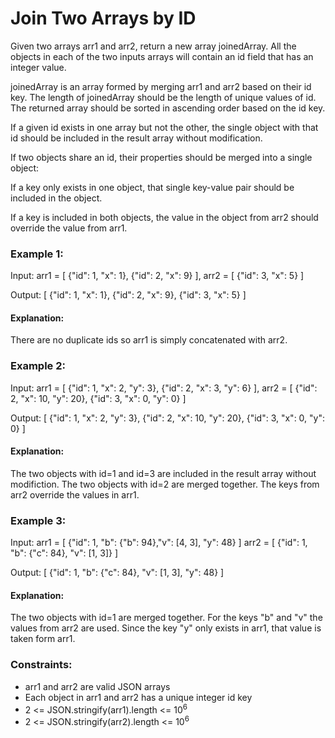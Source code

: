 # Join Two Arrays by ID

Given two arrays arr1 and arr2, return a new array joinedArray. All the objects in each of the two inputs arrays will contain an id field that has an integer value.

joinedArray is an array formed by merging arr1 and arr2 based on their id key. The length of joinedArray should be the length of unique values of id. The returned array should be sorted in ascending order based on the id key.

If a given id exists in one array but not the other, the single object with that id should be included in the result array without modification.

If two objects share an id, their properties should be merged into a single object:

If a key only exists in one object, that single key-value pair should be included in the object.

If a key is included in both objects, the value in the object from arr2 should override the value from arr1.

### Example 1:

Input:
arr1 = [
{"id": 1, "x": 1},
{"id": 2, "x": 9}
],
arr2 = [
{"id": 3, "x": 5}
]

Output:
[
{"id": 1, "x": 1},
{"id": 2, "x": 9},
{"id": 3, "x": 5}
]

#### Explanation:

There are no duplicate ids so arr1 is simply concatenated with arr2.

### Example 2:

Input:
arr1 = [
{"id": 1, "x": 2, "y": 3},
{"id": 2, "x": 3, "y": 6}
],
arr2 = [
{"id": 2, "x": 10, "y": 20},
{"id": 3, "x": 0, "y": 0}
]

Output:
[
{"id": 1, "x": 2, "y": 3},
{"id": 2, "x": 10, "y": 20},
{"id": 3, "x": 0, "y": 0}
]

#### Explanation:

The two objects with id=1 and id=3 are included in the result array without modifiction. The two objects with id=2 are merged together. The keys from arr2 override the values in arr1.

### Example 3:

Input:
arr1 = [
{"id": 1, "b": {"b": 94},"v": [4, 3], "y": 48}
]
arr2 = [
{"id": 1, "b": {"c": 84}, "v": [1, 3]}
]

Output: [
{"id": 1, "b": {"c": 84}, "v": [1, 3], "y": 48}
]

#### Explanation:

The two objects with id=1 are merged together. For the keys "b" and "v" the values from arr2 are used. Since the key "y" only exists in arr1, that value is taken form arr1.

### Constraints:

- arr1 and arr2 are valid JSON arrays
- Each object in arr1 and arr2 has a unique integer id key
- 2 <= JSON.stringify(arr1).length <= 10<sup>6</sup>
- 2 <= JSON.stringify(arr2).length <= 10<sup>6</sup>
